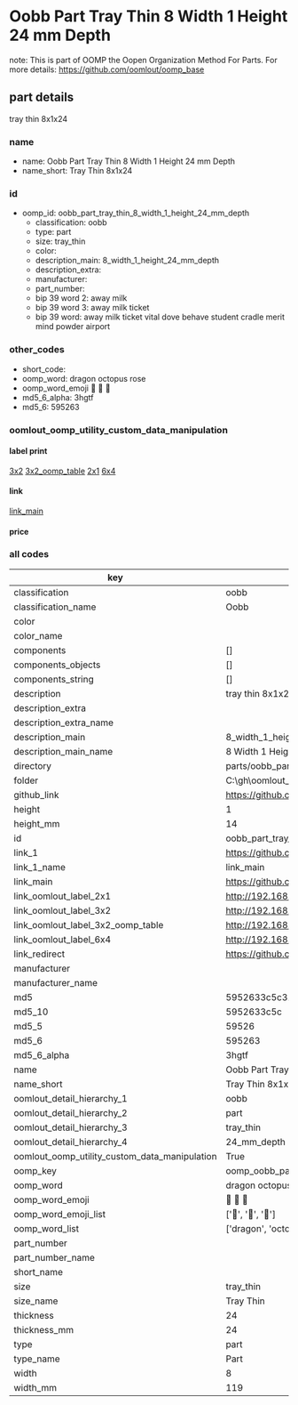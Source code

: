 # Oobb Part Tray Thin 8 Width 1 Height 24 mm Depth  

note: This is part of OOMP the Oopen Organization Method For Parts. For more details: https://github.com/oomlout/oomp_base

##  part details
  



tray thin 8x1x24



### name
* name: Oobb Part Tray Thin 8 Width 1 Height 24 mm Depth
* name_short: Tray Thin 8x1x24 
### id
* oomp_id: oobb_part_tray_thin_8_width_1_height_24_mm_depth
  * classification: oobb
  * type: part
  * size: tray_thin
  * color: 
  * description_main: 8_width_1_height_24_mm_depth
  * description_extra: 
  * manufacturer: 
  * part_number: 
  * bip 39 word 2: away milk
  * bip 39 word 3: away milk ticket
  * bip 39 word: away milk ticket vital dove behave student cradle merit mind powder airport

### other_codes
* short_code: 
* oomp_word: dragon octopus rose
* oomp_word_emoji :dragon: :octopus: :rose:
* md5_6_alpha: 3hgtf
* md5_6: 595263






### oomlout_oomp_utility_custom_data_manipulation
#### label print
[3x2](http://192.168.1.245:1112/?label=oomp%203hgtf)
[3x2_oomp_table](http://192.168.1.108:1112/?label=oomp%203hgtf)
[2x1](http://192.168.1.242:1112/?label=oomp%203hgtf)
[6x4](http://192.168.1.55:1112/?label=oomp%203hgtf)    

#### link

[link_main](https://github.com/oomlout/oomlout_oobb_version_4_generated_parts/tree/main/navigation_oomp/oobb/part/tray_thin/8_width_1_height_24_mm_depth/part)                              

#### price







### all codes 
| key | value |  
| --- | --- |  
| classification | oobb |  
| classification_name | Oobb |  
| color |  |  
| color_name |  |  
| components | [] |  
| components_objects | [] |  
| components_string | [] |  
| description | tray thin 8x1x24 |  
| description_extra |  |  
| description_extra_name |  |  
| description_main | 8_width_1_height_24_mm_depth |  
| description_main_name | 8 Width 1 Height 24 mm Depth |  
| directory | parts/oobb_part_tray_thin_8_width_1_height_24_mm_depth |  
| folder | C:\gh\oomlout_oobb_version_4_generated_parts\parts\oobb_part_tray_thin_8_width_1_height_24_mm_depth |  
| github_link | https://github.com/oomlout/oomlout_oomp_part_src/tree/main/parts/oobb_part_tray_thin_8_width_1_height_24_mm_depth |  
| height | 1 |  
| height_mm | 14 |  
| id | oobb_part_tray_thin_8_width_1_height_24_mm_depth |  
| link_1 | https://github.com/oomlout/oomlout_oobb_version_4_generated_parts/tree/main/navigation_oomp/oobb/part/tray_thin/8_width_1_height_24_mm_depth/part |  
| link_1_name | link_main |  
| link_main | https://github.com/oomlout/oomlout_oobb_version_4_generated_parts/tree/main/navigation_oomp/oobb/part/tray_thin/8_width_1_height_24_mm_depth/part |  
| link_oomlout_label_2x1 | http://192.168.1.242:1112/?label=oomp%203hgtf |  
| link_oomlout_label_3x2 | http://192.168.1.245:1112/?label=oomp%203hgtf |  
| link_oomlout_label_3x2_oomp_table | http://192.168.1.108:1112/?label=oomp%203hgtf |  
| link_oomlout_label_6x4 | http://192.168.1.55:1112/?label=oomp%203hgtf |  
| link_redirect | https://github.com/oomlout/oomlout_oobb_version_4_generated_parts/tree/main/parts/oobb_tray_thin_08_01_24 |  
| manufacturer |  |  
| manufacturer_name |  |  
| md5 | 5952633c5c31faec51a0ef51c3632083 |  
| md5_10 | 5952633c5c |  
| md5_5 | 59526 |  
| md5_6 | 595263 |  
| md5_6_alpha | 3hgtf |  
| name | Oobb Part Tray Thin 8 Width 1 Height 24 mm Depth |  
| name_short | Tray Thin 8x1x24  |  
| oomlout_detail_hierarchy_1 | oobb |  
| oomlout_detail_hierarchy_2 | part |  
| oomlout_detail_hierarchy_3 | tray_thin |  
| oomlout_detail_hierarchy_4 | 24_mm_depth |  
| oomlout_oomp_utility_custom_data_manipulation | True |  
| oomp_key | oomp_oobb_part_tray_thin_8_width_1_height_24_mm_depth |  
| oomp_word | dragon octopus rose |  
| oomp_word_emoji | :dragon: :octopus: :rose: |  
| oomp_word_emoji_list | [':dragon:', ':octopus:', ':rose:'] |  
| oomp_word_list | ['dragon', 'octopus', 'rose'] |  
| part_number |  |  
| part_number_name |  |  
| short_name |  |  
| size | tray_thin |  
| size_name | Tray Thin |  
| thickness | 24 |  
| thickness_mm | 24 |  
| type | part |  
| type_name | Part |  
| width | 8 |  
| width_mm | 119 |  

